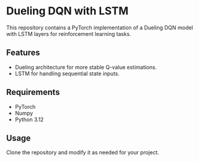 # Dueling DQN with LSTM
This repository contains a PyTorch implementation of a Dueling DQN model with LSTM layers for reinforcement learning tasks.

## Features
- Dueling architecture for more stable Q-value estimations.
- LSTM for handling sequential state inputs.

## Requirements
- PyTorch
- Numpy
- Python 3.12

## Usage
Clone the repository and modify it as needed for your project.

